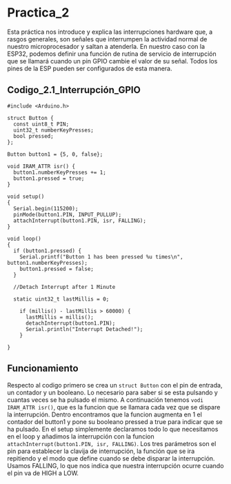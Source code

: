 # Practica_2
Esta práctica nos introduce y explica las interrupciones hardware que, a rasgos generales, son señales que interrumpen la actividad normal de nuestro microprocesador y saltan a atenderla. En nuestro caso con la ESP32, podemos definir una función de rutina de servicio de interrupción que se llamará cuando un pin GPIO cambie el valor de su señal. Todos los pines de la ESP pueden ser configurados de esta manera.
## Codigo_2.1_Interrupción_GPIO

```
#include <Arduino.h>
 
struct Button {
  const uint8_t PIN;
  uint32_t numberKeyPresses;
  bool pressed;
};
 
Button button1 = {5, 0, false};
 
void IRAM_ATTR isr() {
  button1.numberKeyPresses += 1;
  button1.pressed = true;
}
 
void setup()
{
  Serial.begin(115200);
  pinMode(button1.PIN, INPUT_PULLUP);
  attachInterrupt(button1.PIN, isr, FALLING);
}
 
void loop()
{
  if (button1.pressed) {
    Serial.printf("Button 1 has been pressed %u times\n", button1.numberKeyPresses);
    button1.pressed = false;
  }
 
  //Detach Interrupt after 1 Minute
 
  static uint32_t lastMillis = 0;
 
    if (millis() - lastMillis > 60000) {
      lastMillis = millis();
      detachInterrupt(button1.PIN);
      Serial.println("Interrupt Detached!");
    }
 
}
```
## Funcionamiento
Respecto al codigo primero se crea un ``` struct Button ``` con el pin de entrada, un contador y un booleano. Lo necesario para saber si se esta pulsando y cuantas veces se ha pulsado el mismo. A continuación tenemos ``` vodi IRAM_ATTR isr() ```, que es la funcion que se llamara cada vez que se dispare la interrupción. Dentro encontramos que la funcion augmenta en 1 el contador del button1 y pone su booleano pressed a true para indicar que se ha pulsado. En el setup simplemente declaramos todo lo que necesitamos en el loop y añadimos la interrupción con la funcion ``` attachInterrupt(button1.PIN, isr, FALLING) ```. Los tres parámetros son el pin para establecer la clavija de interrupción, la función que se ira repitiendo y el modo que define cuando se debe disparar la interrupción. Usamos FALLING, lo que nos indica que nuestra interrupción ocurre cuando el pin va de HIGH a LOW.

